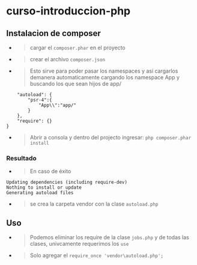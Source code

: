 # curso-introduccion-php
## Instalacion de composer
* >cargar el ```composer.phar``` en el proyecto
* >crear el archivo ```composer.json```
* > Esto sirve para poder pasar los namespaces y asi cargarlos demanera automaticamente cargando los namespace App y buscando los que sean hijos de app/   

```{
    "autoload": {
        "psr-4":{
            "App\\":"app/"
        }
    },
    "require": {}
}
```
* >Abrir a consola y dentro del projecto ingresar: ```php composer.phar install```
### Resultado
* >En caso de éxito 
```Loading composer repositories with package information
Updating dependencies (including require-dev)
Nothing to install or update
Generating autoload files
```

* >se crea la carpeta vendor con la clase ```autoload.php```
## Uso
* > Podemos eliminar los require de la clase ```jobs.php``` y de todas las clases, univcamente requerimos los ```use```
* >Solo agregar el ```require_once 'vendor\autoload.php';```